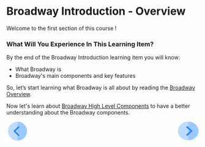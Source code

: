 # Broadway Introduction - Overview

Welcome to the first section of this course !

 

### What Will You Experience In This Learning Item?

By the end of the Broadway Introduction learning item you will know:

- What Broadway is
- Broadway's main components and key features

So, let’s start learning what Broadway is all about by reading the [Broadway Overview](//articles/99_Broadway/01_broadway_overview.md).

Now let's learn about  [Broadway High Level Components](/articles/99_Broadway/02_broadway_high_level_components.md) to have a better understanding about the Broadway components.

[![Previous](/articles/images/Previous.png)](/academy/Training_Level_1/99_Broadway/04_broadway_tutorials.md)[<img align="right" width="60" height="54" src="/articles/images/Next.png">](/academy/Training_Level_1/99_Broadway/04_broadway_flow_exercise.md)
